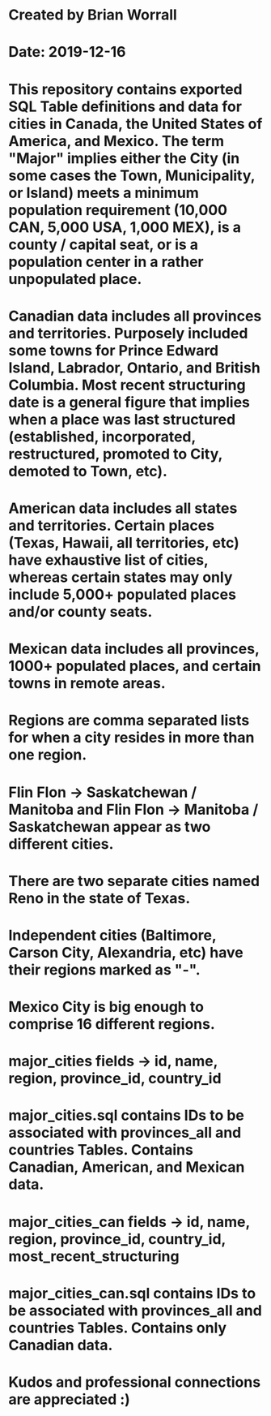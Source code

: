 # Created by Brian Worrall
# Date: 2019-12-16

# This repository contains exported SQL Table definitions and data for cities in Canada, the United States of America, and Mexico. The term "Major" implies either the City (in some cases the Town, Municipality, or Island) meets a minimum population requirement (10,000 CAN, 5,000 USA, 1,000 MEX), is a county / capital seat, or is a population center in a rather unpopulated place.

# Canadian data includes all provinces and territories. Purposely included some towns for Prince Edward Island, Labrador, Ontario, and British Columbia. Most recent structuring date is a general figure that implies when a place was last structured (established, incorporated, restructured, promoted to City, demoted to Town, etc).

# American data includes all states and territories. Certain places (Texas, Hawaii, all territories, etc) have exhaustive list of cities, whereas certain states may only include 5,000+ populated places and/or county seats.

# Mexican data includes all provinces, 1000+ populated places, and certain towns in remote areas.

# Regions are comma separated lists for when a city resides in more than one region.

# Flin Flon -> Saskatchewan / Manitoba and Flin Flon -> Manitoba / Saskatchewan appear as two different cities.

# There are two separate cities named Reno in the state of Texas.

# Independent cities (Baltimore, Carson City, Alexandria, etc) have their regions marked as "-".

# Mexico City is big enough to comprise 16 different regions.

# major_cities fields -> id, name, region, province_id, country_id
# major_cities.sql contains IDs to be associated with provinces_all and countries Tables. Contains Canadian, American, and Mexican data.

# major_cities_can fields -> id, name, region, province_id, country_id, most_recent_structuring
# major_cities_can.sql contains IDs to be associated with provinces_all and countries Tables. Contains only Canadian data.

# Kudos and professional connections are appreciated :)
